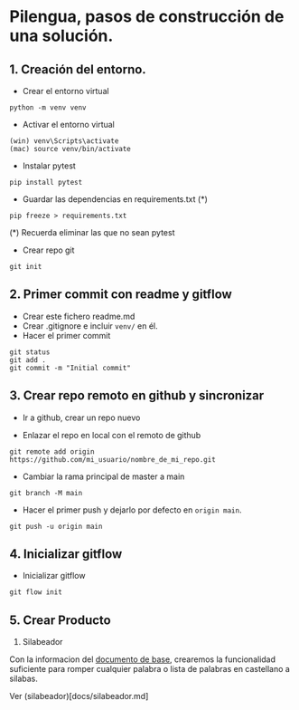 # Pilengua, pasos de construcción de una solución.

## 1. Creación del entorno.

- Crear el entorno virtual
```
python -m venv venv
```

- Activar el entorno virtual
```
(win) venv\Scripts\activate
(mac) source venv/bin/activate
```

- Instalar pytest
```
pip install pytest
```

- Guardar las dependencias en requirements.txt (*)
```
pip freeze > requirements.txt
```
(*) Recuerda eliminar las que no sean pytest

- Crear repo git
```
git init
```

## 2. Primer commit con readme y gitflow

- Crear este fichero readme.md
- Crear .gitignore e incluir `venv/` en él.
- Hacer el primer commit

```
git status
git add .
git commit -m "Initial commit"
```

## 3. Crear repo remoto en github y sincronizar

- Ir a github, crear un repo nuevo

- Enlazar el repo en local con el remoto de github
```
git remote add origin https://github.com/mi_usuario/nombre_de_mi_repo.git
```

- Cambiar la rama principal de master a main
```
git branch -M main
```

- Hacer el primer push y dejarlo por defecto en `origin main`.
```
git push -u origin main
```

## 4. Inicializar gitflow
- Inicializar gitflow
```
git flow init
```

## 5. Crear Producto

1. Silabeador

Con la informacion del [documento de base](docs/requisitos.pdf), crearemos la funcionalidad suficiente para romper cualquier palabra o lista de palabras en castellano a silabas.

Ver (silabeador)[docs/silabeador.md]